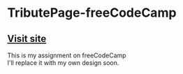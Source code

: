﻿# TributePage-freeCodeCamp
## [Visit site](https://jeru7.github.io/tributepage/)
This is my assignment on freeCodeCamp<br>
I'll replace it with my own design soon.

